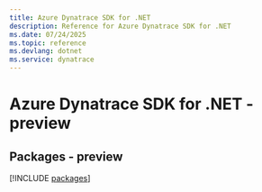 ```yaml
---
title: Azure Dynatrace SDK for .NET
description: Reference for Azure Dynatrace SDK for .NET
ms.date: 07/24/2025
ms.topic: reference
ms.devlang: dotnet
ms.service: dynatrace
---
```

# Azure Dynatrace SDK for .NET - preview
## Packages - preview
[!INCLUDE [packages](dynatrace-index.md)]